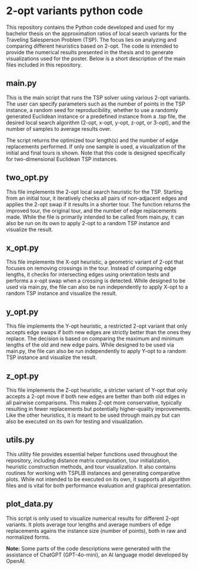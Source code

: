 # 2-opt variants python code
This repository contains the Python code developed and used for my bachelor thesis on the approximation ratios of local search variants for the Traveling Salesperson Problem (TSP). The focus lies on analyzing and comparing different heuristics based on 2-opt. The code is intended to provide the numerical results presented in the thesis and to generate visualizations used for the poster. Below is a short description of the main files included in this repository.

## main.py
This is the main script that runs the TSP solver using various 2-opt variants. The user can specify parameters such as the number of points in the TSP instance, a random seed for reproducibility, whether to use a randomly generated Euclidean instance or a predefined instance from a .tsp file, the desired local search algorithm (2-opt, x-opt, y-opt, z-opt, or 3-opt), and the number of samples to average results over.

The script returns the optimized tour length(s) and the number of edge replacements performed. If only one sample is used, a visualization of the initial and final tours is shown. Note that this code is designed specifically for two-dimensional Euclidean TSP instances.

## two_opt.py
This file implements the 2-opt local search heuristic for the TSP. Starting from an initial tour, it iteratively checks all pairs of non-adjacent edges and applies the 2-opt swap if it results in a shorter tour. The function returns the improved tour, the original tour, and the number of edge replacements made. While the file is primarily intended to be called from main.py, it can also be run on its own to apply 2-opt to a random TSP instance and visualize the result.

## x_opt.py
This file implements the X-opt heuristic, a geometric variant of 2-opt that focuses on removing crossings in the tour. Instead of comparing edge lengths, it checks for intersecting edges using orientation tests and performs a x-opt swap when a crossing is detected. While designed to be used via main.py, the file can also be run independently to apply X-opt to a random TSP instance and visualize the result.

## y_opt.py
This file implements the Y-opt heuristic, a restricted 2-opt variant that only accepts edge swaps if both new edges are strictly better than the ones they replace. The decision is based on comparing the maximum and minimum lengths of the old and new edge pairs. While designed to be used via main.py, the file can also be run independently to apply Y-opt to a random TSP instance and visualize the result.

## z_opt.py
This file implements the Z-opt heuristic, a stricter variant of Y-opt that only accepts a 2-opt move if both new edges are better than both old edges in all pairwise comparisons. This makes Z-opt more conservative, typically resulting in fewer replacements but potentially higher-quality improvements. Like the other heuristics, it is meant to be used through main.py but can also be executed on its own for testing and visualization.

## utils.py
This utility file provides essential helper functions used throughout the repository, including distance matrix computation, tour initialization, heuristic construction methods, and tour visualization. It also contains routines for working with TSPLIB instances and generating comparative plots. While not intended to be executed on its own, it supports all algorithm files and is vital for both performance evaluation and graphical presentation.

## plot_data.py
This script is only used to visualize numerical results for different 2-opt variants. It plots average tour lengths and average numbers of edge replacements agains the instance size (number of points), both in raw and normalized forms.


**Note:** Some parts of the code descriptions were generated with the assistance of ChatGPT (GPT-4o-mini), an AI language model developed by OpenAI.

